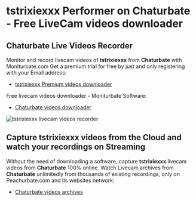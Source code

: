 # tstrixiexxx Performer on Chaturbate - Free LiveCam videos downloader

## Chaturbate Live Videos Recorder

Monitor and record livecam videos of **tstrixiexxx** from **Chaturbate** with Moniturbate.com
Get a premium trial for free by just and only registering with your Email address:
* [tstrixiexxx Premium videos downloader](https://moniturbate.com/request-demo-licence-key.html)

Free livecam videos downloader - Moniturbate Software:
* [Chaturbate videos downloader](https://moniturbate.com/moniturbate-download-software.html)

![tstrixiexxx livecam videos recorder](https://peachurnet.com/templates/moniturbate-software.png)


## Capture tstrixiexxx videos from the Cloud and watch your recordings on Streaming

Without the need of downloading a software, capture **tstrixiexxx** livecam videos from **Chaturbate** 100% online.
Watch Livecam archives from **Chaturbate** unlimitedly from thousands of existing recordings, only on Peachurbate.com and its websites network:
* [Chaturbate videos archives](https://peachurnet.com/)